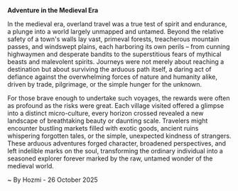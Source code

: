 
**Adventure in the Medieval Era**

In the medieval era, overland travel was a true test of spirit and endurance, a plunge into a world largely unmapped and untamed. Beyond the relative safety of a town's walls lay vast, primeval forests, treacherous mountain passes, and windswept plains, each harboring its own perils – from cunning highwaymen and desperate bandits to the superstitious fears of mythical beasts and malevolent spirits. Journeys were not merely about reaching a destination but about surviving the arduous path itself, a daring act of defiance against the overwhelming forces of nature and humanity alike, driven by trade, pilgrimage, or the simple hunger for the unknown.

For those brave enough to undertake such voyages, the rewards were often as profound as the risks were great. Each village visited offered a glimpse into a distinct micro-culture, every horizon crossed revealed a new landscape of breathtaking beauty or daunting scale. Travelers might encounter bustling markets filled with exotic goods, ancient ruins whispering forgotten tales, or the simple, unexpected kindness of strangers. These arduous adventures forged character, broadened perspectives, and left indelible marks on the soul, transforming the ordinary individual into a seasoned explorer forever marked by the raw, untamed wonder of the medieval world.

~ By Hozmi - 26 October 2025
